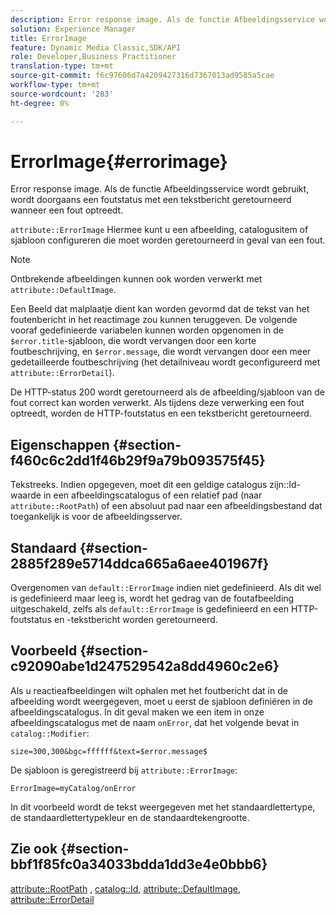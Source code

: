 ```yaml
---
description: Error response image. Als de functie Afbeeldingsservice wordt gebruikt, wordt doorgaans een foutstatus met een tekstbericht geretourneerd wanneer een fout optreedt.
solution: Experience Manager
title: ErrorImage
feature: Dynamic Media Classic,SDK/API
role: Developer,Business Practitioner
translation-type: tm+mt
source-git-commit: f6c97606d7a4209427316d7367013ad9585a5cae
workflow-type: tm+mt
source-wordcount: '283'
ht-degree: 0%

---
```



# ErrorImage{#errorimage}

Error response image. Als de functie Afbeeldingsservice wordt gebruikt, wordt doorgaans een foutstatus met een tekstbericht geretourneerd wanneer een fout optreedt.

`attribute::ErrorImage` Hiermee kunt u een afbeelding, catalogusitem of sjabloon configureren die moet worden geretourneerd in geval van een fout.

>[!NOTE]
>
>Ontbrekende afbeeldingen kunnen ook worden verwerkt met `attribute::DefaultImage`.

Een Beeld dat malplaatje dient kan worden gevormd dat de tekst van het foutenbericht in het reactimage zou kunnen teruggeven. De volgende vooraf gedefinieerde variabelen kunnen worden opgenomen in de `$error.title`-sjabloon, die wordt vervangen door een korte foutbeschrijving, en `$error.message`, die wordt vervangen door een meer gedetailleerde foutbeschrijving (het detailniveau wordt geconfigureerd met `attribute::ErrorDetail`).

De HTTP-status 200 wordt geretourneerd als de afbeelding/sjabloon van de fout correct kan worden verwerkt. Als tijdens deze verwerking een fout optreedt, worden de HTTP-foutstatus en een tekstbericht geretourneerd.

## Eigenschappen {#section-f460c6c2dd1f46b29f9a79b093575f45}

Tekstreeks. Indien opgegeven, moet dit een geldige catalogus zijn::Id-waarde in een afbeeldingscatalogus of een relatief pad (naar `attribute::RootPath`) of een absoluut pad naar een afbeeldingsbestand dat toegankelijk is voor de afbeeldingsserver.

## Standaard {#section-2885f289e5714ddca665a6aee401967f}

Overgenomen van `default::ErrorImage` indien niet gedefinieerd. Als dit wel is gedefinieerd maar leeg is, wordt het gedrag van de foutafbeelding uitgeschakeld, zelfs als `default::ErrorImage` is gedefinieerd en een HTTP-foutstatus en -tekstbericht worden geretourneerd.

## Voorbeeld {#section-c92090abe1d247529542a8dd4960c2e6}

Als u reactieafbeeldingen wilt ophalen met het foutbericht dat in de afbeelding wordt weergegeven, moet u eerst de sjabloon definiëren in de afbeeldingscatalogus. In dit geval maken we een item in onze afbeeldingscatalogus met de naam `onError`, dat het volgende bevat in `catalog::Modifier`:

`size=300,300&bgc=ffffff&text=$error.message$`

De sjabloon is geregistreerd bij `attribute::ErrorImage`:

`ErrorImage=myCatalog/onError`

In dit voorbeeld wordt de tekst weergegeven met het standaardlettertype, de standaardlettertypekleur en de standaardtekengrootte.

## Zie ook {#section-bbf1f85fc0a34033bdda1dd3e4e0bbb6}

[attribute::RootPath](../../../../../is-api/image-catalog/image-serving-api-ref/c-image-catalog-reference/c-attributes-reference/r-rootpath.md#reference-17d57e5967be403b8408fa7214017494) ,  [catalog::Id](/help/aem-is-ir-api/is-api/image-catalog/image-serving-api-ref/c-image-catalog-reference/c-image-svg-data-reference/c-image-data-reference/r-id-cat.md),  [attribute::DefaultImage](../../../../../is-api/image-catalog/image-serving-api-ref/c-image-catalog-reference/c-attributes-reference/r-is-cat-defaultimage.md#reference-8e9900e129f54ed68462a3c2fc3bc433),  [attribute::ErrorDetail](../../../../../is-api/image-catalog/image-serving-api-ref/c-image-catalog-reference/c-attributes-reference/r-errordetail.md#reference-4987c8cddcba4c88960170e49cafc561)

